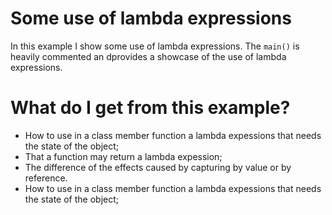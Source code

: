 # Some use of lambda expressions #

In this example I show some use of lambda expressions. The `main()` is heavily commented an dprovides a showcase of the use of lambda expressions.

# What do I get from this example? #
- How to use in a class member function a lambda expessions that needs the state of the object;
- That a function may return a lambda expession;
- The difference of the effects caused by capturing by value or by reference.
- How to use in a class member function a lambda expessions that needs the state of the object;